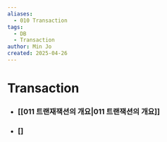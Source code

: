 ```yaml
---
aliases:
  - 010 Transaction
tags:
  - DB
  - Transaction
author: Min Jo
created: 2025-04-26
---
```


# Transaction 
- ### [[011 트랜재잭션의 개요|011 트랜잭션의 개요]]
- ### []